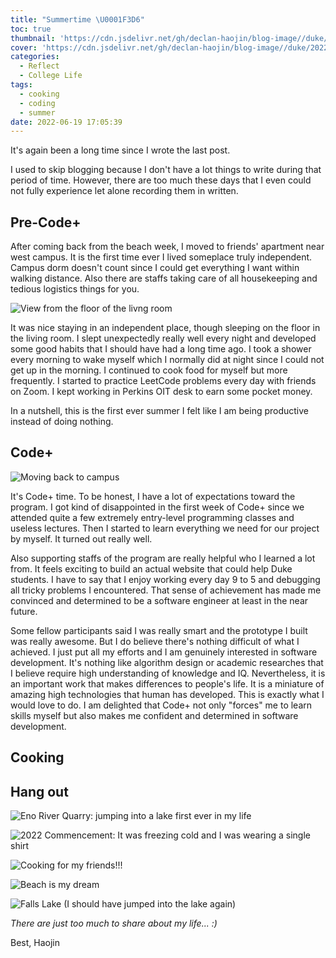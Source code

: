 ```yaml
---
title: "Summertime \U0001F3D6️"
toc: true
thumbnail: 'https://cdn.jsdelivr.net/gh/declan-haojin/blog-image//duke/20220630220010.png'
cover: 'https://cdn.jsdelivr.net/gh/declan-haojin/blog-image//duke/20220630220010.png'
categories:
  - Reflect
  - College Life
tags:
  - cooking
  - coding
  - summer
date: 2022-06-19 17:05:39
---
```


It's again been a long time since I wrote the last post.

<!--more-->

I used to skip blogging because I don't have a lot things to write during that period of time. However, there are too much these days that I even could not fully experience let alone recording them in written.

## Pre-Code+

After coming back from the beach week, I moved to friends' apartment near west campus. It is the first time ever I lived someplace truly independent. Campus dorm doesn't count since I could get everything I want within walking distance. Also there are staffs taking care of all housekeeping and tedious logistics things for you.

![View from the floor of the livng room](https://cdn.jsdelivr.net/gh/declan-haojin/blog-image//duke/20220619174125.png)


It was nice staying in an independent place, though sleeping on the floor in the living room. I slept unexpectedly really well every night and developed some good habits that I should have had a long time ago. I took a shower every morning to wake myself which I normally did at night since I could not get up in the morning. I continued to cook food for myself but more frequently. I started to practice LeetCode problems every day with friends on Zoom. I kept working in Perkins OIT desk to earn some pocket money.

In a nutshell, this is the first ever summer I felt like I am being productive instead of doing nothing.

## Code+

![Moving back to campus](https://cdn.jsdelivr.net/gh/declan-haojin/blog-image//duke/20220619174004.png)

It's Code+ time. To be honest, I have a lot of expectations toward the program. I got kind of disappointed in the first week of Code+ since we attended quite a few extremely entry-level programming classes and useless lectures. Then I started to learn everything we need for our project by myself. It turned out really well.

Also supporting staffs of the program are really helpful who I learned a lot from. It feels exciting to build an actual website that could help Duke students. I have to say that I enjoy working every day 9 to 5 and debugging all tricky problems I encountered. That sense of achievement has made me convinced and determined to be a software engineer at least in the near future.

Some fellow participants said I was really smart and the prototype I built was really awesome. But I do believe there's nothing difficult of what I achieved. I just put all my efforts and I am genuinely interested in software development. It's nothing like algorithm design or academic researches that I believe require high understanding of knowledge and IQ. Nevertheless, it is an important work that makes differences to people's life. It is a miniature of amazing high technologies that human has developed. This is exactly what I would love to do. I am delighted that Code+ not only "forces" me to learn skills myself but also makes me confident and determined in software development.

## Cooking




## Hang out

![Eno River Quarry: jumping into a lake first ever in my life](https://cdn.jsdelivr.net/gh/declan-haojin/blog-image//duke/20220619174304.png)

![2022 Commencement: It was freezing cold and I was wearing a single shirt](https://cdn.jsdelivr.net/gh/declan-haojin/blog-image//duke/20220619174417.png)

![Cooking for my friends!!!](https://cdn.jsdelivr.net/gh/declan-haojin/blog-image//duke/20220630220224.png)

![Beach is my dream](https://cdn.jsdelivr.net/gh/declan-haojin/blog-image//duke/20220630220258.png)

![Falls Lake (I should have jumped into the lake again)](https://cdn.jsdelivr.net/gh/declan-haojin/blog-image//duke/20220630220415.png)


*There are just too much to share about my life... :)*

Best,
Haojin
